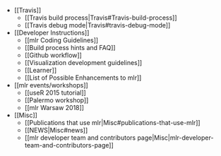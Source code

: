 * [[Travis]]
  * [[Travis build process|Travis#Travis-build-process]]
  * [[Travis debug mode|Travis#travis-debug-mode]]
* [[Developer Instructions]]
  * [[mlr Coding Guidelines]]
  * [[Build process hints and FAQ]]
  * [[Github workflow]]
  * [[Visualization development guidelines]]
  * [[Learner]]
  * [[List of Possible Enhancements to mlr]]
* [[mlr events/workshops]]
  * [[useR 2015 tutorial]]
  * [[Palermo workshop]]
  * [[mlr Warsaw 2018]]
* [[Misc]]
  * [[Publications that use mlr|Misc#publications-that-use-mlr]]
  * [[NEWS|Misc#news]]
  * [[mlr developer team and contributors page|Misc|mlr-developer-team-and-contributors-page]]